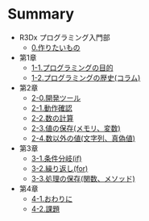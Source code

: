 # Summary

* R3Dx プログラミング入門部
    * [0.作りたいもの](README.md)
* 第1章
    * [1-1.プログラミングの目的](1-1.プログラミングの目的.md)
    * [1-2.プログラミングの歴史(コラム)](1-2.プログラミングの歴史.md)
* 第2章
    * [2-0.開発ツール](2-0.開発ツール.md)
    * [2-1.動作確認](2-1.動作確認.md)
    * [2-2.数の計算](2-2.数の計算.md)
    * [2-3.値の保存(メモリ、変数)](2-3.値の保存.md)
    * [2-4.数以外の値(文字列、真偽値)](2-4.数以外の値.md)
* 第3章
    * [3-1.条件分岐(if)](3-1.条件分岐.md)
    * [3-2.繰り返し(for)](3-2.繰り返し.md)
    * [3-3.処理の保存(関数、メソッド)](3-3.処理の保存.md)
* 第4章
    * [4-1.おわりに](4-1.おわりに.md)
    * [4-2.課題](4-2.課題.md)
